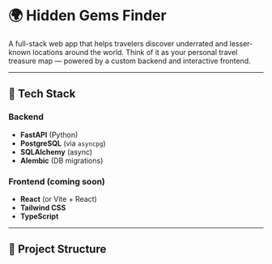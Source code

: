# 🌍 Hidden Gems Finder

A full-stack web app that helps travelers discover underrated and lesser-known locations around the world. Think of it as your personal travel treasure map — powered by a custom backend and interactive frontend.

---

## 🚀 Tech Stack

### Backend
- **FastAPI** (Python)
- **PostgreSQL** (via `asyncpg`)
- **SQLAlchemy** (async)
- **Alembic** (DB migrations)

### Frontend (coming soon)
- **React** (or Vite + React)
- **Tailwind CSS**
- **TypeScript**

---

## 📁 Project Structure

